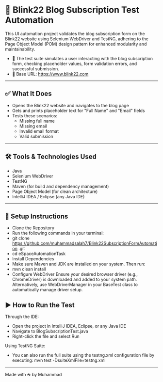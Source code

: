 # 🧪 Blink22 Blog Subscription Test Automation
This UI automation project validates the blog subscription form on the Blink22 website using Selenium WebDriver and TestNG, adhering to the Page Object Model (POM) design pattern for enhanced modularity and maintainability.
- 🧡 The test suite simulates a user interacting with the blog subscription form, checking placeholder values, form validation errors, and successful submission.
- 🔗 Base URL: https://www.blink22.com

---

## ✅ What It Does

- Opens the Blink22 website and navigates to the blog page  
- Gets and prints placeholder text for "Full Name" and "Email" fields  
- Tests these scenarios:
  - Missing full name
  - Missing email
  - Invalid email format
  - Valid submission

---

## 🛠 Tools & Technologies Used
- Java
- Selenium WebDriver
- TestNG
- Maven (for build and dependency management)
- Page Object Model (for clean architecture)
- IntelliJ IDEA / Eclipse (any Java IDE)

---

## 🚀 Setup Instructions
- Clone the Repository
- Run the following commands in your terminal:
- git clone https://github.com/muhammadsalah7/Blink22SubscriptionFormAutomation .git
- cd eSpaceAutomationTask
- Install Dependencies
- Make sure Maven and JDK are installed on your system. Then run:
- mvn clean install
- Configure WebDriver
Ensure your desired browser driver (e.g., ChromeDriver) is downloaded and added to your system path.
Alternatively, use WebDriverManager in your BaseTest class to automatically manage driver setup.

## ▶️ How to Run the Test
Through the IDE:
- Open the project in IntelliJ IDEA, Eclipse, or any Java IDE
- Navigate to BlogSubscriptionTest.java
- Right-click the file and select Run
  
Using TestNG Suite:
- You can also run the full suite using the testng.xml configuration file by executing:
mvn test -DsuiteXmlFile=testng.xml

---


Made with ☕ by Muhammad
